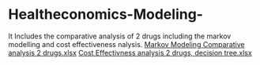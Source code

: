 # Healtheconomics-Modeling-
It Includes the comparative analysis of 2 drugs including the markov modelling and cost effectiveness nalysis.
[Markov Modeling Comparative analysis 2 drugs.xlsx](https://github.com/user-attachments/files/20418385/Markov.Modeling.Comparative.analysis.2.drugs.xlsx)
[Cost Effectivness analysis 2 drugs, decision tree.xlsx](https://github.com/user-attachments/files/20418388/Cost.Effectivness.analysis.2.drugs.decision.tree.xlsx)

